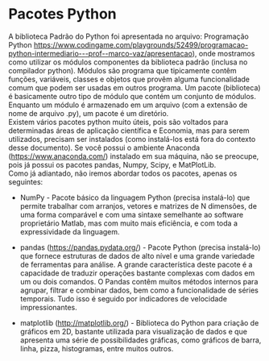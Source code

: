 # Pacotes Python

A biblioteca Padrão do Python foi apresentada no arquivo: Programação Python https://www.codingame.com/playgrounds/52499/programacao-python-intermediario---prof--marco-vaz/apresentacao), onde mostramos como utilizar os módulos componentes da biblioteca padrão (inclusa no compilador python). 
Módulos são programa que tipicamente contêm funções, variáveis, classes e objetos que provêm alguma funcionalidade comum que podem ser usadas em outros programa. Um pacote (biblioteca) é basicamente outro tipo de módulo que contém um conjunto de módulos. Enquanto um módulo é armazenado em um arquivo (com a extensão de nome de arquivo .py), um pacote é um diretório.   
Existem vários pacotes python muito úteis, pois são voltados para determinadas áreas de aplicação científica e Economia, mas para serem utilizados, precisam ser instalados (como instalá-los está fora do contexto desse documento). Se você possui o ambiente Anaconda (https://www.anaconda.com/) instalado em sua máquina, não se preocupe, pois já possui os pacotes pandas, Numpy, Scipy, e MatPlotLib.  
Como já adiantado, não iremos abordar todos os pacotes, apenas os seguintes:

+ NumPy - Pacote básico da linguagem Python (precisa instalá-lo) que permite trabalhar com arranjos, vetores e matrizes de N dimensões, de uma forma comparável e com uma sintaxe semelhante ao software proprietário Matlab, mas com muito mais eficiência, e com toda a expressividade da linguagem. 

+ pandas (https://pandas.pydata.org/) - Pacote Python (precisa instalá-lo) que fornece estruturas de dados de alto nível e uma grande variedade de ferramentas para análise. A grande característica deste pacote é a capacidade de traduzir operações bastante complexas com dados em um ou dois comandos. O Pandas contêm muitos métodos internos para agrupar, filtrar e combinar dados, bem como a funcionalidade de séries temporais. Tudo isso é seguido por indicadores de velocidade impressionantes.

+ matplotlib (http://matplotlib.org/) - Biblioteca do Python para criação de gráficos em 2D, bastante utilizada para visualização de dados e que apresenta uma série de possibilidades gráficas, como gráficos de barra, linha, pizza, histogramas, entre muitos outros.
